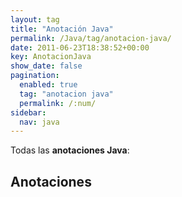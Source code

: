 ```yaml
---
layout: tag
title: "Anotación Java"
permalink: /Java/tag/anotacion-java/
date: 2011-06-23T18:38:52+00:00
key: AnotacionJava
show_date: false
pagination: 
  enabled: true
  tag: "anotacion java"
  permalink: /:num/    
sidebar:
  nav: java
---
```


Todas las <strong>anotaciones Java</strong>:
<h2>Anotaciones</h2>